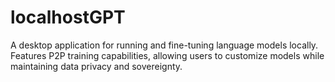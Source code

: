 # localhostGPT

A desktop application for running and fine-tuning language models locally. Features P2P training capabilities, allowing users to customize models while maintaining data privacy and sovereignty.
